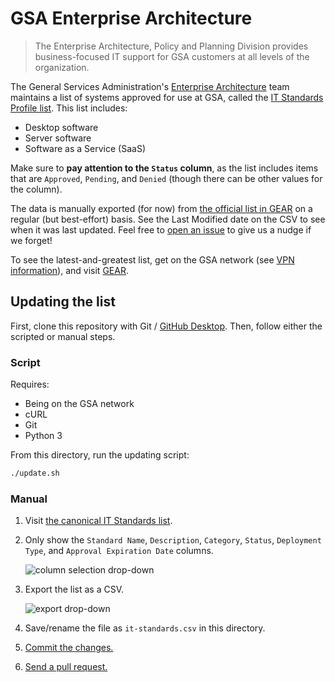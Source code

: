 # GSA Enterprise Architecture

> The Enterprise Architecture, Policy and Planning Division provides business-focused IT support for GSA customers at all levels of the organization.

The General Services Administration's [Enterprise Architecture](http://www.gsa.gov/portal/category/26815) team maintains a list of systems approved for use at GSA, called the [IT Standards Profile list](it-standards.csv). This list includes:

- Desktop software
- Server software
- Software as a Service (SaaS)

Make sure to **pay attention to the `Status` column**, as the list includes items that are `Approved`, `Pending`, and `Denied` (though there can be other values for the column).

The data is manually exported (for now) from [the official list in GEAR](https://ea.gsa.gov/#!/itstandards) on a regular (but best-effort) basis. See the Last Modified date on the CSV to see when it was last updated. Feel free to [open an issue](https://github.com/GSA/data/issues/new) to give us a nudge if we forget!

To see the latest-and-greatest list, get on the GSA network (see [VPN information](https://handbook.18f.gov/anyconnect/)), and visit [GEAR](https://ea.gsa.gov/#!/itstandards).

## Updating the list

First, clone this repository with Git / [GitHub Desktop](https://desktop.github.com/). Then, follow either the scripted or manual steps.

### Script

Requires:

- Being on the GSA network
- cURL
- Git
- Python 3

From this directory, run the updating script:

```sh
./update.sh
```

### Manual

1. Visit [the canonical IT Standards list](https://ea.gsa.gov/#!/itstandards).
1. Only show the `Standard Name`, `Description`, `Category`, `Status`, `Deployment Type`, and `Approval Expiration Date` columns.

   ![column selection drop-down](columns.png)

1. Export the list as a CSV.

   ![export drop-down](export.png)

1. Save/rename the file as `it-standards.csv` in this directory.
1. [Commit the changes.](https://services.github.com/on-demand/github-desktop/add-commits-github-desktop)
1. [Send a pull request.](https://services.github.com/on-demand/github-desktop/pull-request-github-desktop)
